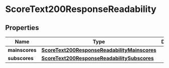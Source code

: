 
# ScoreText200ResponseReadability

## Properties
Name | Type | Description | Notes
------------ | ------------- | ------------- | -------------
**mainscores** | [**ScoreText200ResponseReadabilityMainscores**](ScoreText200ResponseReadabilityMainscores.md) |  |  [optional]
**subscores** | [**ScoreText200ResponseReadabilitySubscores**](ScoreText200ResponseReadabilitySubscores.md) |  |  [optional]



